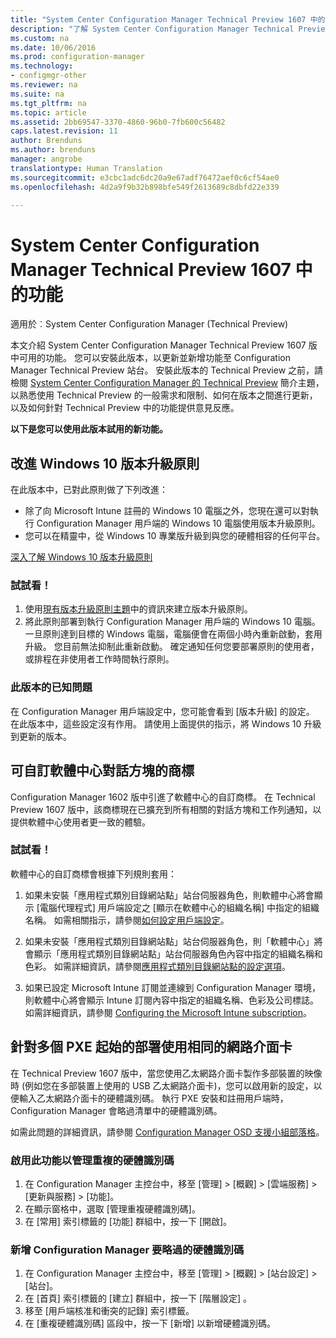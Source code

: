 ```yaml
---
title: "System Center Configuration Manager Technical Preview 1607 中的功能"
description: "了解 System Center Configuration Manager Technical Preview 1607 版中可用的功能。"
ms.custom: na
ms.date: 10/06/2016
ms.prod: configuration-manager
ms.technology:
- configmgr-other
ms.reviewer: na
ms.suite: na
ms.tgt_pltfrm: na
ms.topic: article
ms.assetid: 2bb69547-3370-4860-96b0-7fb600c56482
caps.latest.revision: 11
author: Brenduns
ms.author: brenduns
manager: angrobe
translationtype: Human Translation
ms.sourcegitcommit: e3cbc1adc6dc20a9e67adf76472aef0c6cf54ae0
ms.openlocfilehash: 4d2a9f9b32b898bfe549f2613689c8dbfd22e339

---
```

# <a name="capabilities-in-technical-preview-1607-for-system-center-configuration-manager"></a>System Center Configuration Manager Technical Preview 1607 中的功能

適用於︰System Center Configuration Manager (Technical Preview)

本文介紹 System Center Configuration Manager Technical Preview 1607 版中可用的功能。 您可以安裝此版本，以更新並新增功能至 Configuration Manager Technical Preview 站台。      安裝此版本的 Technical Preview 之前，請檢閱 [System Center Configuration Manager 的 Technical Preview](../../core/get-started/technical-preview.md) 簡介主題，以熟悉使用 Technical Preview 的一般需求和限制、如何在版本之間進行更新，以及如何針對 Technical Preview 中的功能提供意見反應。    


**以下是您可以使用此版本試用的新功能。**  

## <a name="a-namedmpeditionaimprovements-to-the-windows-10-edition-upgrade-policy"></a><a name="dmp_edition"></a>改進 Windows 10 版本升級原則

在此版本中，已對此原則做了下列改進：

* 除了向 Microsoft Intune 註冊的 Windows 10 電腦之外，您現在還可以對執行 Configuration Manager 用戶端的 Windows 10 電腦使用版本升級原則。
* 您可以在精靈中，從 Windows 10 專業版升級到與您的硬體相容的任何平台。

[深入了解 Windows 10 版本升級原則](/sccm/compliance/deploy-use/upgrade-windows-version)

### <a name="try-it-out"></a>試試看！

1. 使用[現有版本升級原則主題](/sccm/compliance/deploy-use/upgrade-windows-version)中的資訊來建立版本升級原則。
2. 將此原則部署到執行 Configuration Manager 用戶端的 Windows 10 電腦。
一旦原則達到目標的 Windows 電腦，電腦便會在兩個小時內重新啟動，套用升級。 您目前無法抑制此重新啟動。 確定通知任何您要部署原則的使用者，或排程在非使用者工作時間執行原則。

### <a name="known-issue-with-this-release"></a>此版本的已知問題
在 Configuration Manager 用戶端設定中，您可能會看到 [版本升級] 的設定。 在此版本中，這些設定沒有作用。 請使用上面提供的指示，將 Windows 10 升級到更新的版本。

## <a name="customizable-branding-for-software-center-dialogs"></a>可自訂軟體中心對話方塊的商標

Configuration Manager 1602 版中引進了軟體中心的自訂商標。 在 Technical Preview 1607 版中，該商標現在已擴充到所有相關的對話方塊和工作列通知，以提供軟體中心使用者更一致的體驗。

### <a name="try-it-out"></a>試試看！

軟體中心的自訂商標會根據下列規則套用：

1. 如果未安裝「應用程式類別目錄網站點」站台伺服器角色，則軟體中心將會顯示 [電腦代理程式] 用戶端設定之 [顯示在軟體中心的組織名稱] 中指定的組織名稱。 如需相關指示，請參閱[如何設定用戶端設定](../../core/clients/deploy/configure-client-settings.md)。

2. 如果未安裝「應用程式類別目錄網站點」站台伺服器角色，則「軟體中心」將會顯示「應用程式類別目錄網站點」站台伺服器角色內容中指定的組織名稱和色彩。 如需詳細資訊，請參閱[應用程式類別目錄網站點的設定選項](../../core/servers/deploy/configure/configuration-options-for-site-system-roles.md#Application-Catalog-website-point)。

3. 如果已設定 Microsoft Intune 訂閱並連線到 Configuration Manager 環境，則軟體中心將會顯示 Intune 訂閱內容中指定的組織名稱、色彩及公司標誌。 如需詳細資訊，請參閱 [Configuring the Microsoft Intune subscription](../../mdm/deploy-use/setup-hybrid-mdm.md#step-3-configure-intune-subscription)。

## <a name="use-the-same-network-adapter-for-multiple-pxe-initiated-deployments"></a>針對多個 PXE 起始的部署使用相同的網路介面卡
在 Technical Preview 1607 版中，當您使用乙太網路介面卡製作多部裝置的映像時 (例如您在多部裝置上使用的 USB 乙太網路介面卡)，您可以啟用新的設定，以便輸入乙太網路介面卡的硬體識別碼。 執行 PXE 安裝和註冊用戶端時，Configuration Manager 會略過清單中的硬體識別碼。

如需此問題的詳細資訊，請參閱 [Configuration Manager OSD 支援小組部落格](https://blogs.technet.microsoft.com/system_center_configuration_manager_operating_system_deployment_support_blog/2015/08/27/reusing-the-same-nic-for-multiple-pxe-initiated-deployments-in-system-center-configuration-manger-osd/)。  

### <a name="enable-the-feature-to-manage-duplicate-hardware-identifiers"></a>啟用此功能以管理重複的硬體識別碼  
1. 在 Configuration Manager 主控台中，移至 [管理] > [概觀] > [雲端服務] > [更新與服務] > [功能]。
2. 在顯示窗格中，選取 [管理重複硬體識別碼]。
3. 在 [常用] 索引標籤的 [功能] 群組中，按一下 [開啟]。

### <a name="add-hardware-identifiers-for-configuration-manager-to-ignore"></a>新增 Configuration Manager 要略過的硬體識別碼  
1. 在 Configuration Manager 主控台中，移至 [管理] > [概觀] > [站台設定] > [站台]。
2. 在 [首頁]  索引標籤的 [建立]  群組中，按一下 [階層設定] 。
3. 移至 [用戶端核准和衝突的記錄] 索引標籤。
4. 在 [重複硬體識別碼] 區段中，按一下 [新增] 以新增硬體識別碼。



<!--HONumber=Nov16_HO1-->


